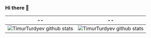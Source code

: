 ### Hi there 👋
|--|--|
|--|--|
| ![TimurTurdyev github stats](https://github-readme-stats.vercel.app/api?username=TimurTurdyev&show_icons=true&theme=radical&include_all_commits=true) | ![TimurTurdyev github stats](https://github-readme-stats.vercel.app/api/top-langs/?username=TimurTurdyev&theme=radical&layout=compact) |

<!--
**TimurTurdyev/TimurTurdyev** is a ✨ _special_ ✨ repository because its `README.md` (this file) appears on your GitHub profile.

Here are some ideas to get you started:

- 🔭 I’m currently working on ...
- 🌱 I’m currently learning ...
- 👯 I’m looking to collaborate on ...
- 🤔 I’m looking for help with ...
- 💬 Ask me about ...
- 📫 How to reach me: ...
- 😄 Pronouns: ...
- ⚡ Fun fact: ...
-->
